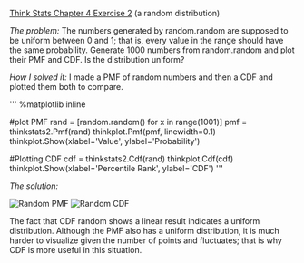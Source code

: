 [Think Stats Chapter 4 Exercise 2](http://greenteapress.com/thinkstats2/html/thinkstats2005.html#toc41) (a random distribution)

*The problem:* The numbers generated by random.random are supposed to be
uniform between 0 and 1; that is, every value in the range should have the
same probability.
Generate 1000 numbers from random.random and plot their PMF and CDF.
Is the distribution uniform?

*How I solved it:* I made a PMF of random numbers and then a CDF and plotted them both to compare.

'''
%matplotlib inline

#plot PMF
rand = [random.random() for x in range(1001)]
pmf = thinkstats2.Pmf(rand)
thinkplot.Pmf(pmf, linewidth=0.1)
thinkplot.Show(xlabel='Value', ylabel='Probability')

#Plotting CDF
cdf = thinkstats2.Cdf(rand)
thinkplot.Cdf(cdf)
thinkplot.Show(xlabel='Percentile Rank', ylabel='CDF')
'''

*The solution:*

![Random PMF](C:\ds\metis\prework\dsp\statistics\PMF_random.png)
![Random CDF](C:\ds\metis\prework\dsp\statistics\CDF_random.png)

The fact that CDF random shows a linear result indicates a uniform distribution. Although the PMF also has a uniform distribution, it is much harder to visualize given the number of points and fluctuates; that is why CDF is more useful in this situation.

